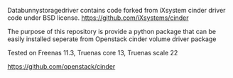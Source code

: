 Databunnystoragedriver contains code forked from iXsystem cinder driver code under BSD license. https://github.com/iXsystems/cinder

The purpose of this repository is provide a python package that can be easily installed seperate from Openstack cinder volume driver package

Tested on Freenas 11.3, Truenas core 13, Truenas scale 22

https://github.com/openstack/cinder


